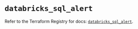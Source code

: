 # `databricks_sql_alert`

Refer to the Terraform Registry for docs: [`databricks_sql_alert`](https://registry.terraform.io/providers/databricks/databricks/1.49.0/docs/resources/sql_alert).
